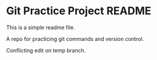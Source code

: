 # Git Practice Project README

This is a simple readme file.

A repo for practicing git commands and version control.

Conflicting edit on temp branch.